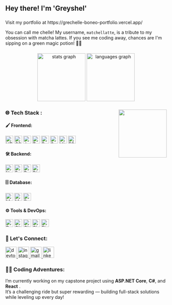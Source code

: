 <h2 align="left">Hey there! I'm 'Greyshel' </h2>

###

<p align="left">Visit my portfolio at https://grechelle-boneo-portfolio.vercel.app/ </p>
<p align="left">You can call me chelle! My username, <code>matchellatte</code>, is a tribute to my obsession with matcha lattes. If you see me coding away, chances are I'm sipping on a green magic potion! 🌿💚</p>

###

<div align="center">
  <img src="https://github-readme-stats.vercel.app/api?username=matchellatte&hide_title=false&hide_rank=false&show_icons=true&include_all_commits=true&count_private=true&disable_animations=false&theme=dracula&locale=en&hide_border=false" height="150" alt="stats graph" />
  <img src="https://github-readme-stats.vercel.app/api/top-langs?username=matchellatte&locale=en&hide_title=false&layout=compact&card_width=320&langs_count=5&theme=dracula&hide_border=false" height="150" alt="languages graph" />
</div>

###

<img align="right" height="150" src="https://i.pinimg.com/originals/40/57/9c/40579c0d06c343cf2cdabd2930d4619d.gif" />

###

<h3 align="left">🌐 Tech Stack :</h3>

<!-- Frontend -->
<h4 align="left">🖌️ Frontend:</h4>
<p align="left">
  <img src="https://cdn.jsdelivr.net/gh/devicons/devicon/icons/html5/html5-original.svg" style="height:24px;" alt="HTML5" title="HTML5" />
  <img src="https://cdn.jsdelivr.net/gh/devicons/devicon/icons/css3/css3-original.svg" style="height:24px;" alt="CSS3" title="CSS3" />
  <img src="https://cdn.jsdelivr.net/gh/devicons/devicon/icons/javascript/javascript-original.svg" style="height:24px;" alt="JavaScript" title="JavaScript" />
  <img src="https://cdn.jsdelivr.net/gh/devicons/devicon/icons/typescript/typescript-original.svg" style="height:24px;" alt="TypeScript" title="TypeScript" />
  <img src="https://cdn.jsdelivr.net/gh/devicons/devicon/icons/react/react-original.svg" style="height:24px;" alt="React" title="React" />
  <img src="https://cdn.jsdelivr.net/gh/devicons/devicon/icons/svelte/svelte-original.svg" style="height:24px;" alt="SvelteKit" title="SvelteKit" />
  <img src="https://cdn.jsdelivr.net/gh/devicons/devicon/icons/vite/vite-original.svg" style="height:24px;" alt="Vite" title="Vite" />
  <img src="https://cdn.jsdelivr.net/gh/devicons/devicon/icons/eslint/eslint-original.svg" style="height:24px;" alt="ESLint" title="ESLint" />
</p>

<!-- Backend -->
<h4 align="left">🛠️ Backend:</h4>
<p align="left">
  <img src="https://cdn.jsdelivr.net/gh/devicons/devicon/icons/nodejs/nodejs-original.svg" style="height:24px;" alt="Node.js" title="Node.js" />
  <img src="https://cdn.jsdelivr.net/gh/devicons/devicon/icons/express/express-original.svg" style="height:24px;" alt="Express" title="Express" />
  <img src="https://cdn.jsdelivr.net/gh/devicons/devicon/icons/python/python-original.svg" style="height:24px;" alt="Python" title="Python" />
  <img src="https://cdn.jsdelivr.net/gh/devicons/devicon/icons/django/django-plain.svg" style="height:24px;" alt="Django" title="Django" />
</p>

<!-- Database -->
<h4 align="left">🗄️ Database:</h4>
<p align="left">
  <img src="https://cdn.jsdelivr.net/gh/devicons/devicon/icons/mongodb/mongodb-original.svg" style="height:24px;" alt="MongoDB" title="MongoDB" />
  <img src="https://cdn.jsdelivr.net/gh/devicons/devicon/icons/mysql/mysql-original.svg" style="height:24px;" alt="MySQL" title="MySQL" />
  <img src="https://cdn.jsdelivr.net/gh/devicons/devicon/icons/postgresql/postgresql-original.svg" style="height:24px;" alt="PostgreSQL" title="PostgreSQL" />
</p>

<!-- Tools -->
<h4 align="left">⚙️ Tools & DevOps:</h4>
<p align="left">
  <img src="https://cdn.jsdelivr.net/gh/devicons/devicon/icons/docker/docker-original.svg" style="height:24px;" alt="Docker" title="Docker" />
  <img src="https://cdn.jsdelivr.net/gh/devicons/devicon/icons/git/git-original.svg" style="height:24px;" alt="Git" title="Git" />
  <img src="https://cdn.jsdelivr.net/gh/devicons/devicon/icons/github/github-original.svg" style="height:24px;" alt="GitHub" title="GitHub" />
  <img src="https://cdn.jsdelivr.net/gh/devicons/devicon/icons/slack/slack-original.svg" style="height:24px;" alt="Slack" title="Slack" />
  <img src="https://cdn.jsdelivr.net/gh/devicons/devicon/icons/figma/figma-original.svg" style="height:24px;" alt="Figma" title="Figma" />
</p>


<h3 align="left">💬 Let's Connect:</h3>
<div align="left">
  <a href="https://dev.to/matchellatte" target="_blank">
    <img src="https://img.shields.io/static/v1?message=dev.to&logo=dev.to&label=&color=0A0A0A&logoColor=white&labelColor=&style=for-the-badge" height="35" alt="devto logo" />
  </a>
  <a href="https://instagram.com/grayscaele" target="_blank">
    <img src="https://img.shields.io/static/v1?message=Instagram&logo=instagram&label=&color=0A0A0A&logoColor=white&labelColor=&style=for-the-badge" height="35" alt="instagram logo" />
  </a>
  <a href="mailto:grechelleab@gmail.com" target="_blank">
    <img src="https://img.shields.io/static/v1?message=Gmail&logo=gmail&label=&color=0A0A0A&logoColor=white&labelColor=&style=for-the-badge" height="35" alt="gmail logo" />
  </a>
  <a href="https://www.linkedin.com/in/grechelle-ann-boneo/" target="_blank">
    <img src="https://img.shields.io/static/v1?message=LinkedIn&logo=linkedin&label=&color=0A0A0A&logoColor=white&labelColor=&style=for-the-badge" height="35" alt="linkedin logo" />
  </a>
</div>

###

### 👩‍💻 Coding Adventures:
I’m currently working on my capstone project using **ASP.NET Core**, **C#**, and **React** .  
It’s a challenging ride but super rewarding — building full-stack solutions while leveling up every day!


###

<br clear="both">
